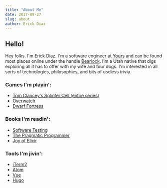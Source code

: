```yaml
---
title: "About Me"
date: 2017-09-27
slug: about
author: Erick Diaz
---
```


## Hello!

Hey folks. I'm Erick Diaz. I'm a software engineer at [Yours][work] and can be found most places online under the handle [Bearlock][handle]. I'm a Utah native that digs exploring all it has to offer with my wife and four dogs. I'm interested in all sorts of technologies, philosophies, and bits of useless trivia.

### Games I'm playin':

- [Tom Clancey's Splinter Cell (entire series)][game1]
- [Overwatch][game2]
- [Dwarf Fortress][game3]

### Books I'm readin':

- [Software Testing][book1]
- [The Pragmatic Programmer][book2]
- [Joy of Elixir][book3]

### Tools I'm jivin':

- [iTerm2][tool1]
- [Atom][tool2]
- [Vue][tool3]
- [Hugo][tool4]

[work]: yours.co
[handle]: https://twitter.com/Bearlock_ed
[game1]: https://en.wikipedia.org/wiki/Tom_Clancy%27s_Splinter_Cell
[game2]: https://playoverwatch.com/en-us/
[game3]: http://www.bay12games.com/dwarves/
[book1]: https://www.amazon.com/Software-Testing-2nd-Ron-Patton/dp/0672327988
[book2]: https://www.amazon.com/Pragmatic-Programmer-Journeyman-Master/dp/020161622X
[book3]: https://joyofelixir.com/
[tool1]: https://www.iterm2.com/
[tool2]: https://atom.io/
[tool3]: https://vuejs.org/
[tool4]: https://gohugo.io/

